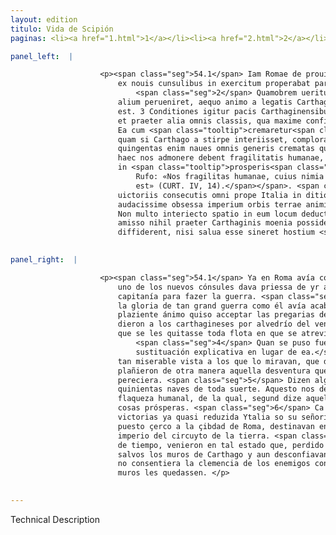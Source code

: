 ```yaml
---
layout: edition
titulo: Vida de Scipión
paginas: <li><a href="1.html">1</a></li><li><a href="2.html">2</a></li><li><a href="3.html">3</a></li><li><a href="4.html">4</a></li><li><a href="5.html">5</a></li><li><a href="6.html">6</a></li><li><a href="7.html">7</a></li><li><a href="8.html">8</a></li><li><a href="9.html">9</a></li><li><a href="10.html">10</a></li><li><a href="11.html">11</a></li><li><a href="12.html">12</a></li><li><a href="13.html">13</a></li><li><a href="14.html">14</a></li><li><a href="15.html">15</a></li><li><a href="16.html">16</a></li><li><a href="17.html">17</a></li><li><a href="18.html">18</a></li><li><a href="19.html">19</a></li><li><a href="20.html">20</a></li><li><a href="21.html">21</a></li><li><a href="22.html">22</a></li><li><a href="23.html">23</a></li><li><a href="24.html">24</a></li><li><a href="25.html">25</a></li><li><a href="26.html">26</a></li><li><a href="27.html">27</a></li><li><a href="28.html">28</a></li><li><a href="29.html">29</a></li><li><a href="30.html">30</a></li><li><a href="31.html">31</a></li><li><a href="32.html">32</a></li><li><a href="33.html">33</a></li><li><a href="34.html">34</a></li><li><a href="35.html">35</a></li><li><a href="36.html">36</a></li><li><a href="37.html">37</a></li><li><a href="38.html">38</a></li><li><a href="39.html">39</a></li><li><a href="40.html">40</a></li><li><a href="41.html">41</a></li><li><a href="42.html">42</a></li><li><a href="43.html">43</a></li><li><a href="44.html">44</a></li><li><a href="45.html">45</a></li><li><a href="46.html">46</a></li><li><a href="47.html">47</a></li><li><a href="48.html">48</a></li><li><a href="49.html">49</a></li><li><a href="50.html">50</a></li><li><a href="51.html">51</a></li><li><a href="52.html">52</a></li><li><a href="53.html">53</a></li><li><a href="54.html">54</a></li><li><a href="55.html">55</a></li><li><a href="56.html">56</a></li><li><a href="57.html">57</a></li><li><a href="58.html">58</a></li><li><a href="59.html">59</a></li><li><a href="60.html">60</a></li><li><a href="61.html">61</a></li><li><a href="62.html">62</a></li><li><a href="63.html">63</a></li><li><a href="64.html">64</a></li><li><a href="65.html">65</a></li><li><a href="66.html">66</a></li><li><a href="67.html">67</a></li><li><a href="68.html">68</a></li><li><a href="69.html">69</a></li><li><a href="70.html">70</a></li><li><a href="71.html">71</a></li><li><a href="72.html">72</a></li><li><a href="73.html">73</a></li><li><a href="74.html">74</a></li>

panel_left:  |

                    <p><span class="seg">54.1</span> Iam Romae de prouincia Aphrica contentiones erant, et alter
                        ex nouis cunsulibus in exercitum properabat pari imperio ad gerendum bellum.
                            <span class="seg">2</span> Quamobrem ueritus Scipio, ne tanti belli confecti gloria ad
                        alium perueniret, aequo animo a legatis Carthaginensium se exorari passus
                        est. 3 Conditiones igitur pacis Carthaginensibus datae ex uictoris arbitrio,
                        et praeter alia omnis classis, qua maxime confidebant, adempta. <span class="seg">4</span>
                        Ea cum <span class="tooltip">cremaretur<span class="tooltiptext">cremeretur <span class="siglas">s</span> </span></span> tam miserabile spectaculum intuentibus praebuit ut non secus in urbe,
                        quam si Carthago a stirpe interiisset, comploratum sit. <span class="seg">5</span> Ad
                        quingentas enim naues omnis generis crematas quidam auctores sunt. Verum
                        haec nos admonere debent fragilitatis humanae, cuius nimia, ut ille inquit,
                        in <span class="tooltip">prosperis<span class="tooltiptext">proseris <span class="siglas">v</span> </span></span> rebus obliuio est<span class="nota"><sup>4</sup><span class="texto_nota">Probable referencia a Quinto Curcio
                            Rufo: «Nos fragilitas humanae, cuius nimia in prosperis rebus oblivio
                            est» (CURT. IV, 14).</span></span>. <span class="seg">6</span> Qui enim antea amplissimis
                        uictoriis consecutis omni prope Italia in ditionem redacta, urbe Roma
                        audacissime obsessa imperium orbis terrae animis destinabant. <span class="seg">7</span>
                        Non multo interiecto spatio in eum locum deducti sunt, ut omni imperio
                        amisso nihil praeter Carthaginis moenia possiderent, eaque seruare posse
                        diffiderent, nisi salua esse sineret hostium <span class="tooltip">exorata<span class="tooltiptext"><span class="corr">implorata</span> exorata <span class="siglas">W</span> </span></span> clementia.</p>
                

panel_right:  |

                    <p><span class="seg">54.1</span> Ya en Roma avía contiendas sobre la provincia de África, y el
                        uno de los nuevos cónsules dava priessa de yr al exército con egual
                        capitanía para fazer la guerra. <span class="seg">2</span> Por ende, temiendo Scipión que
                        la gloria de tan grand guerra como él avía acabada veniesse a otro, con
                        plaziente ánimo quiso acceptar las pregarias de los <span class="tooltip">embaxadores<span class="tooltiptext">embaxdores  </span></span> carthagineses. <span class="seg">3</span> Assí que las condiçiones de la paz se
                        dieron a los carthagineses por alvedrío del vencedor y sin las otras cosas
                        que se les quitasse toda flota en que se atrevían más que en ál.
                            <span class="seg">4</span> Quan se puso fuego a los navíos<span class="nota"><sup>20</sup><span class="texto_nota">a los navíos:
                            sustituación explicativa en lugar de ea.</span></span>, fue
                        tan miserable vista a los que lo miravan, que dentro de la çibdad no
                        plañieron de otra manera aquella desventura que si Carthago del todo
                        pereciera. <span class="seg">5</span> Dizen algunos auctores que fueron quemadas fasta
                        quinientas naves de toda suerte. Aquesto nos devría fazer recordar de la
                        flaqueza humanal, de la qual, segund dize aquel, mucho nos olvidamos en las
                        cosas prósperas. <span class="seg">6</span> Ca los que antes, conseguidas muy largas
                        victorias ya quasi reduzida Ytalia so su señorío, y con muy grande osadía
                        puesto çerco a la çibdad de Roma, destinavan en <a href="../public/images/1491/189r.jpg" target="new"><img class="facs" src="../public/images/1491/1491.jpg"/></a>[189r,b] sus ánimos tener el
                        imperio del circuyto de la tierra. <span class="seg">7</span> No interpuesto mucho espaçio
                        de tiempo, venieron en tal estado que, perdido todo el señorío, no poseýan
                        salvos los muros de Carthago y aun desconfiavan de los poder conservar, si
                        no consentiera la clemencia de los enemigos conmovida por pregarias que los
                        muros les quedassen. </p>
                

---
```


Technical Description 